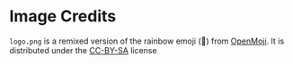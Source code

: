 # Image Credits
`logo.png` is a remixed version of the rainbow emoji (🌈) from [OpenMoji](https://openmoji.org/about/). It is distributed under the [CC-BY-SA](https://creativecommons.org/licenses/by-sa/4.0/) license
